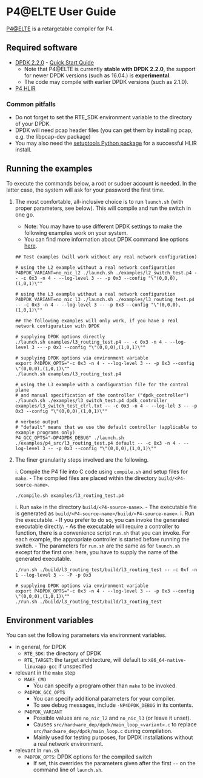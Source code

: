 
# P4@ELTE User Guide

[P4@ELTE](http://p4.elte.hu) is a retargetable compiler for P4.


## Required software

- [DPDK 2.2.0](http://dpdk.org/download) - [Quick Start Quide](http://dpdk.org/doc/quick-start)
    - Note that P4@ELTE is currently **stable with DPDK 2.2.0**, the support for newer DPDK versions (such as 16.04.) is **experimental**.
    - The code may compile with earlier DPDK versions (such as 2.1.0).
- [P4 HLIR](https://github.com/p4lang/p4-hlir)

### Common pitfalls

- Do not forget to set the RTE_SDK environment variable to the directory of your DPDK.
- DPDK will need pcap header files (you can get them by installing pcap, e.g. the libpcap-dev package)
- You may also need the [setuptools Python package](https://pypi.python.org/pypi/setuptools) for a successful HLIR install.

## Running the examples

To execute the commands below, a root or sudoer account is needed.
In the latter case, the system will ask for your password the first time.

1.  The most comfortable, all-inclusive choice is to run `launch.sh` (with proper parameters, see below).
    This will compile and run the switch in one go.
        
    - Note: You may have to use different DPDK settings to make the following examples work on your system.
    - You can find more information about DPDK command line options [here](http://dpdk.org/doc/guides-16.04/testpmd_app_ug/run_app.html#eal-command-line-options).

    ~~~~~~~~{.bash}
    ## Test examples (will work without any real network configuration)

    # using the L2 example without a real network configuration
    P4DPDK_VARIANT=no_nic_l2 ./launch.sh ./examples/l2_switch_test.p4 -- -c 0x3 -n 4 - --log-level 3 -- -p 0x3 --config "\"(0,0,0),(1,0,1)\""

    # using the L3 example without a real network configuration
    P4DPDK_VARIANT=no_nic_l3 ./launch.sh ./examples/l3_routing_test.p4 -- -c 0x3 -n 4 - --log-level 3 -- -p 0x3 --config "\"(0,0,0),(1,0,1)\""

    ## The following examples will only work, if you have a real network configuration with DPDK
    
    # supplying DPDK options directly
    ./launch.sh examples/l3_routing_test.p4 -- -c 0x3 -n 4 - --log-level 3 -- -p 0x3 --config "\"(0,0,0),(1,0,1)\""

    # supplying DPDK options via environment variable
    export P4DPDK_OPTS="-c 0x3 -n 4 - --log-level 3 -- -p 0x3 --config \"(0,0,0),(1,0,1)\""
    ./launch.sh examples/l3_routing_test.p4

    # using the L3 example with a configuration file for the control plane
    # and manual specification of the controller ("dpdk_controller")
    ./launch.sh ./examples/l3_switch_test.p4 dpdk_controller examples/l3_switch_test_ctrl.txt -- -c 0x3 -n 4 - --log-lel 3 -- -p 0x3 --config "\"(0,0,0),(1,0,1)\""

    # verbose output
    # "default" means that we use the default controller (applicable to example programs only)
    P4_GCC_OPTS="-DP4DPDK_DEBUG" ./launch.sh ./examples/p4_src/l3_routing_test.p4 default -- -c 0x3 -n 4 - --log-level 3 -- -p 0x3 --config "\"(0,0,0),(1,0,1)\""
    ~~~~~~~~

1.  The finer granularity steps involved are the following.

    i.  Compile the P4 file into C code using `compile.sh` and setup files for `make`.
        - The compiled files are placed within the directory `build/<P4-source-name>`.

    ~~~~~~~~{.bash}
    ./compile.sh examples/l3_routing_test.p4
    ~~~~~~~~

    i.  Run `make` in the directory `build/<P4-source-name>`.
        - The executable file is generated as `build/<P4-source-name>/build/<P4-source-name>`.
    i.  Run the executable.
        - If you prefer to do so, you can invoke the generated executable directly.
        - As the executable will require a controller to function,
          there is a convenience script `run.sh` that you can invoke.
          For each example, the appropriate controller is started before running the switch.
        - The parameters for `run.sh` are the same as for `launch.sh`
          except for the first one: here, you have to supply the name of the generated executable.

    ~~~~~~~~{.bash}
    ./run.sh ./build/l3_routing_test/build/l3_routing_test -- -c 0xf -n 1 --log-level 3 -- -P -p 0x3

    # supplying DPDK options via environment variable
    export P4DPDK_OPTS="-c 0x3 -n 4 - --log-level 3 -- -p 0x3 --config \"(0,0,0),(1,0,1)\""
    ./run.sh ./build/l3_routing_test/build/l3_routing_test
    ~~~~~~~~


## Environment variables

You can set the following parameters via environment variables.

- in general, for DPDK
    - `RTE_SDK`: the directory of DPDK
    - `RTE_TARGET`: the target architecture, will default to `x86_64-native-linuxapp-gcc` if unspecified
- relevant in the `make` step
    - `MAKE_CMD`
        - You can specify a program other than `make` to be invoked.
    - `P4DPDK_GCC_OPTS`
        - You can specify additional parameters for your compiler.
        - To see debug messages, include `-NP4DPDK_DEBUG` in its contents.
    - `P4DPDK_VARIANT`
        - Possible values are `no_nic_l2` and `no_nic_l3` (or leave it unset).
        - Causes `src/hardware_dep/dpdk/main_loop_<variant>.c` to replace `src/hardware_dep/dpdk/main_loop.c` during compilation.
        - Mainly used for testing purposes, for DPDK installations without a real network environment.
- relevant in `run.sh`
    - `P4DPDK_OPTS`: DPDK options for the compiled switch
        - If set, this overrides the parameters given after the first `--` on the command line of `launch.sh`.

